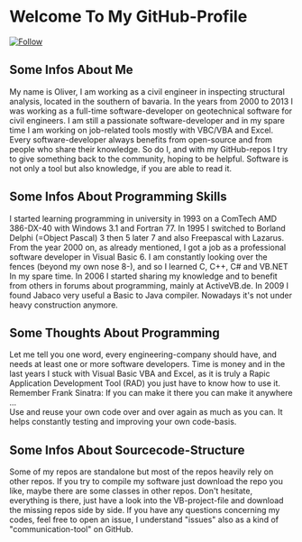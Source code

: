 # Welcome To My GitHub-Profile  

[![Follow](https://img.shields.io/github/followers/OlimilO1402.svg?style=social&label=Follow&maxAge=2592000)](https://github.com/OlimilO1402/AAA_GitHubProfile/watchers)

## Some Infos About Me  
My name is Oliver, I am working as a civil engineer in inspecting structural analysis, located in the southern of bavaria.
In the years from 2000 to 2013 I was working as a full-time software-developer on geotechnical software for civil engineers. 
I am still a passionate software-developer and in my spare time I am working on job-related tools mostly with VBC/VBA and Excel.
Every software-developer always benefits from open-source and from people who share their knowledge. 
So do I, and with my GitHub-repos I try to give something back to the community, hoping to be helpful.
Software is not only a tool but also knowledge, if you are able to read it.
  
## Some Infos About Programming Skills  
I started learning programming in university in 1993 on a ComTech AMD 386-DX-40 with Windows 3.1 and Fortran 77. 
In 1995 I switched to Borland Delphi (=Object Pascal) 3 then 5 later 7 and also Freepascal with Lazarus.
From the year 2000 on, as already mentioned, I got a job as a professional software developer in Visual Basic 6.
I am constantly looking over the fences (beyond my own nose 8-), and so I learned C, C++, C# and VB.NET In my spare time.
In 2006 I started sharing my knowledge and to benefit from others in forums about programming, mainly at ActiveVB.de.
In 2009 I found Jabaco very useful a Basic to Java compiler. Nowadays it's not under heavy construction anymore.
  
## Some Thoughts About Programming  
Let me tell you one word, every engineering-company should have, and needs at least one or more software developers.
Time is money and in the last years I stuck with Visual Basic VBA and Excel, as it is truly a Rapic Application Development Tool 
(RAD) you just have to know how to use it. Remember Frank Sinatra: If you can make it there you can make it anywhere ...  
Use and reuse your own code over and over again as much as you can. It helps constantly testing and improving your own code-basis.
  
## Some Infos About Sourcecode-Structure  
Some of my repos are standalone but most of the repos heavily rely on other repos.
If you try to compile my software just download the repo you like, maybe there are some classes in other repos.
Don't hesitate, everything is there, just have a look into the VB-project-file and download the missing repos side by side.
If you have any questions concerning my codes, feel free to open an issue, I understand "issues" also as a kind of "communication-tool" on GitHub.
  